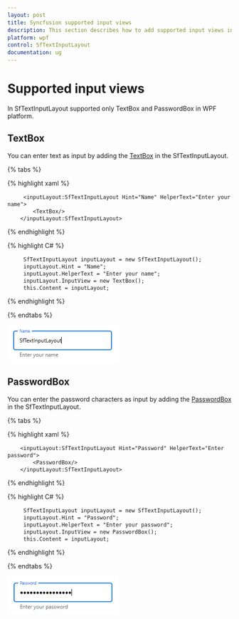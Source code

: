 ```yaml
---
layout: post
title: Syncfusion supported input views
description: This section describes how to add supported input views in Syncfusion TextInputLayout control in WPF.
platform: wpf
control: SfTextInputLayout
documentation: ug
---
```


# Supported input views

In SfTextInputLayout supported only TextBox and PasswordBox in WPF platform.

## TextBox

You can enter text as input by adding the [TextBox](https://docs.microsoft.com/en-us/dotnet/desktop/wpf/controls/textbox-overview?view=netframeworkdesktop-4.8) in the SfTextInputLayout.

{% tabs %} 

{% highlight xaml %} 

         <inputLayout:SfTextInputLayout Hint="Name" HelperText="Enter your name">
            <TextBox/>
        </inputLayout:SfTextInputLayout>

{% endhighlight %}

{% highlight C# %} 

         SfTextInputLayout inputLayout = new SfTextInputLayout();
         inputLayout.Hint = "Name";
         inputLayout.HelperText = "Enter your name";
         inputLayout.InputView = new TextBox();
         this.Content = inputLayout;
			
{% endhighlight %}

{% endtabs %}

![Image for TextBox](Images/TextBox_Img.png)

## PasswordBox

You can enter the password characters as input by adding the [PasswordBox](https://docs.microsoft.com/en-us/dotnet/api/system.windows.controls.passwordbox?view=netcore-3.1) in the SfTextInputLayout.

{% tabs %} 

{% highlight xaml %} 

        <inputLayout:SfTextInputLayout Hint="Password" HelperText="Enter password">
            <PasswordBox/>
        </inputLayout:SfTextInputLayout>

{% endhighlight %}

{% highlight C# %} 

         SfTextInputLayout inputLayout = new SfTextInputLayout();
         inputLayout.Hint = "Password";
         inputLayout.HelperText = "Enter your password";
         inputLayout.InputView = new PasswordBox();
         this.Content = inputLayout;

{% endhighlight %}

{% endtabs %}

![Image for PasswordBox](Images/PasswordBox_Img.png)
